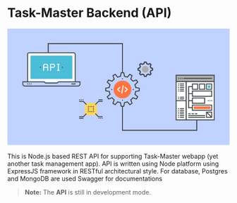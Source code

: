 # Task-Master Backend (API)

![REST API](https://raw.githubusercontent.com/humoyun/taskmaster-api/master/public/Rest-API.jpg)

This is Node.js based REST API for supporting Task-Master webapp (yet another task management app).
API is written using Node platform using ExpressJS framework in RESTful architectural style.
For database, Postgres and MongoDB are used
Swagger for documentations

> **Note:** The **API** is still in development mode.
